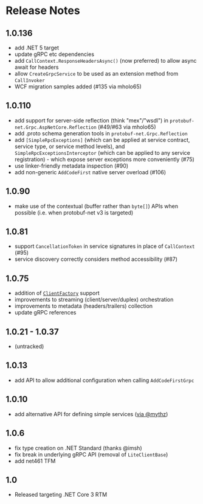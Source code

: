 # Release Notes

## 1.0.136

- add .NET 5 target
- update gRPC etc dependencies
- add `CallContext.ResponseHeadersAsync()` (now preferred) to allow async await for headers
- allow `CreateGrpcService` to be used as an extension method from `CallInvoker`
- WCF migration samples added (#135 via mholo65)

## 1.0.110

- add support for server-side reflection (think "mex"/"wsdl") in `protobuf-net.Grpc.AspNetCore.Reflection` (#49/#63 via mholo65)
- add .proto schema generation tools in `protobuf-net.Grpc.Reflection`
- add `[SimpleRpcExceptions]` (which can be applied at service contract, service type, or service method levels), and `SimpleRpcExceptionsInterceptor` (which can be applied to any service registration) - which expose server exceptions more conveniently (#75)
- use linker-friendly metadata inspection (#90)
- add non-generic `AddCodeFirst` native server overload (#106)

## 1.0.90

- make use of the contextual (buffer rather than `byte[]`) APIs when possible (i.e. when protobuf-net v3 is targeted)

## 1.0.81

- support `CancellationToken` in service signatures in place of `CallContext` (#95)
- service discovery correctly considers method accessibility (#87)

## 1.0.75

- addition of [`ClientFactory`](https://www.nuget.org/packages/protobuf-net.Grpc.ClientFactory) support
- improvements to streaming (client/server/duplex) orchestration
- improvements to metadata (headers/trailers) collection
- update gRPC references

## 1.0.21 - 1.0.37

- (untracked)

## 1.0.13

- add API to allow additional configuration when calling `AddCodeFirstGrpc`

## 1.0.10

- add alternative API for defining simple services ([via @mythz](https://github.com/protobuf-net/protobuf-net.Grpc/pull/23))

## 1.0.6

- fix type creation on .NET Standard (thanks @imsh)
- fix break in underlying gRPC API (removal of `LiteClientBase`)
- add net461 TFM

## 1.0

- Released targeting .NET Core 3 RTM